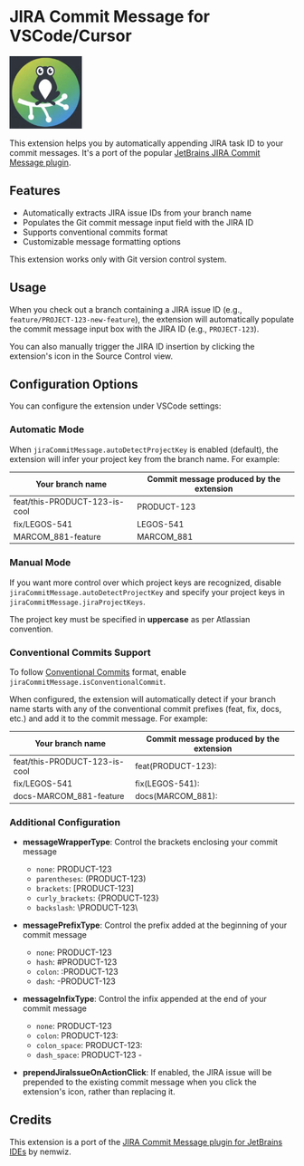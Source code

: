 # JIRA Commit Message for VSCode/Cursor

<img src="images/icon.png" width="128" height="128" alt="JIRA Commit Message Icon">

This extension helps you by automatically appending JIRA task ID to your commit messages. It's a port of the popular [JetBrains JIRA Commit Message plugin](https://github.com/nemwiz/jira-commit-message-intellij-plugin).

## Features

* Automatically extracts JIRA issue IDs from your branch name
* Populates the Git commit message input field with the JIRA ID
* Supports conventional commits format
* Customizable message formatting options

This extension works only with Git version control system.

## Usage

When you check out a branch containing a JIRA issue ID (e.g., `feature/PROJECT-123-new-feature`), the extension will automatically populate the commit message input box with the JIRA ID (e.g., `PROJECT-123`).

You can also manually trigger the JIRA ID insertion by clicking the extension's icon in the Source Control view.

## Configuration Options

You can configure the extension under VSCode settings:

### Automatic Mode

When `jiraCommitMessage.autoDetectProjectKey` is enabled (default), the extension will infer your project key from the branch name. For example:

| Your branch name | Commit message produced by the extension |
| --- | --- |
| feat/this-PRODUCT-123-is-cool | PRODUCT-123 |
| fix/LEGOS-541 | LEGOS-541 |
| MARCOM_881-feature | MARCOM_881 |

### Manual Mode

If you want more control over which project keys are recognized, disable `jiraCommitMessage.autoDetectProjectKey` and specify your project keys in `jiraCommitMessage.jiraProjectKeys`.

The project key must be specified in **uppercase** as per Atlassian convention.

### Conventional Commits Support

To follow [Conventional Commits](https://www.conventionalcommits.org/en/v1.0.0/) format, enable `jiraCommitMessage.isConventionalCommit`. 

When configured, the extension will automatically detect if your branch name starts with any of the conventional commit prefixes (feat, fix, docs, etc.) and add it to the commit message. For example:

| Your branch name | Commit message produced by the extension |
| --- | --- |
| feat/this-PRODUCT-123-is-cool | feat(PRODUCT-123): |
| fix/LEGOS-541 | fix(LEGOS-541): |
| docs-MARCOM_881-feature | docs(MARCOM_881): |

### Additional Configuration

* **messageWrapperType**: Control the brackets enclosing your commit message
  * `none`: PRODUCT-123
  * `parentheses`: (PRODUCT-123)
  * `brackets`: [PRODUCT-123]
  * `curly_brackets`: {PRODUCT-123}
  * `backslash`: \PRODUCT-123\

* **messagePrefixType**: Control the prefix added at the beginning of your commit message
  * `none`: PRODUCT-123
  * `hash`: #PRODUCT-123
  * `colon`: :PRODUCT-123
  * `dash`: -PRODUCT-123

* **messageInfixType**: Control the infix appended at the end of your commit message
  * `none`: PRODUCT-123
  * `colon`: PRODUCT-123:
  * `colon_space`: PRODUCT-123: 
  * `dash_space`: PRODUCT-123 - 

* **prependJiraIssueOnActionClick**: If enabled, the JIRA issue will be prepended to the existing commit message when you click the extension's icon, rather than replacing it.

## Credits

This extension is a port of the [JIRA Commit Message plugin for JetBrains IDEs](https://github.com/nemwiz/jira-commit-message-intellij-plugin) by nemwiz. 